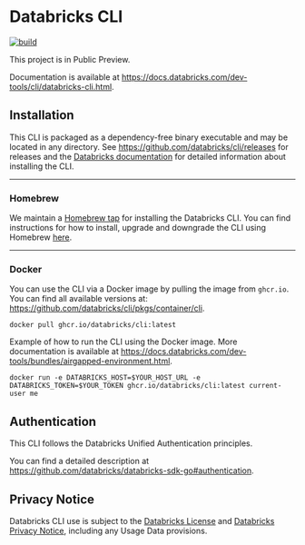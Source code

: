 # Databricks CLI

[![build](https://github.com/databricks/cli/workflows/build/badge.svg?branch=main)](https://github.com/databricks/cli/actions?query=workflow%3Abuild+branch%3Amain)

This project is in Public Preview.

Documentation is available at https://docs.databricks.com/dev-tools/cli/databricks-cli.html.

## Installation

This CLI is packaged as a dependency-free binary executable and may be located in any directory.
See https://github.com/databricks/cli/releases for releases and
the [Databricks documentation](https://docs.databricks.com/en/dev-tools/cli/install.html) for detailed information about installing the CLI.

------
### Homebrew

We maintain a [Homebrew tap](https://github.com/databricks/homebrew-tap) for installing the Databricks CLI. You can find instructions for how to install, upgrade and downgrade the CLI using Homebrew [here](https://github.com/databricks/homebrew-tap/blob/main/README.md).

------
### Docker
You can use the CLI via a Docker image by pulling the image from `ghcr.io`. You can find all available versions
at: https://github.com/databricks/cli/pkgs/container/cli.
```
docker pull ghcr.io/databricks/cli:latest
```

Example of how to run the CLI using the Docker image. More documentation is available at https://docs.databricks.com/dev-tools/bundles/airgapped-environment.html.
```
docker run -e DATABRICKS_HOST=$YOUR_HOST_URL -e DATABRICKS_TOKEN=$YOUR_TOKEN ghcr.io/databricks/cli:latest current-user me
```

## Authentication

This CLI follows the Databricks Unified Authentication principles.

You can find a detailed description at https://github.com/databricks/databricks-sdk-go#authentication.

## Privacy Notice
Databricks CLI use is subject to the [Databricks License](https://github.com/databricks/cli/blob/main/LICENSE) and [Databricks Privacy Notice](https://www.databricks.com/legal/privacynotice), including any Usage Data provisions.
